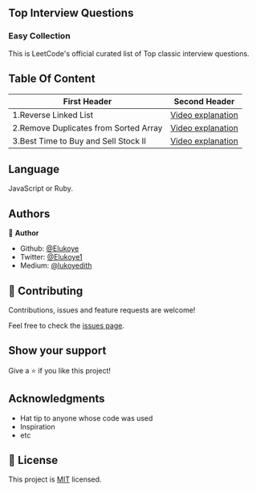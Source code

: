 ## Top Interview Questions
### Easy Collection

This is LeetCode's official curated list of Top classic interview questions.

## Table Of Content

| First Header  | Second Header |
| ------------- | ------------- |
| 1.Reverse Linked List | [Video explanation](https://www.youtube.com/watch?v=O0By4Zq0OFc)|
| 2.Remove Duplicates from Sorted Array| [Video explanation](https://www.youtube.com/watch?v=rlfsnRY0S9k&t=499s)  |
| 3.Best Time to Buy and Sell Stock II| [Video explanation](https://www.youtube.com/watch?v=Q-8JkdUliVM)  |

## Language
JavaScript or Ruby.

## Authors

👤 **Author**

- Github: [@Elukoye](https://github.com/Elukoye)
- Twitter: [@Elukoye1](https://twitter.com/Elukoye1)
- Medium: [@lukoyedith](https://medium.com/@lukoyedith)


## 🤝 Contributing

Contributions, issues and feature requests are welcome!

Feel free to check the [issues page](issues/).

## Show your support

Give a ⭐️ if you like this project!

## Acknowledgments

- Hat tip to anyone whose code was used
- Inspiration
- etc

## 📝 License

This project is [MIT](lic.url) licensed.
